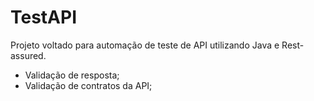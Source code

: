 # TestAPI
Projeto voltado para automação de teste de API utilizando Java e Rest-assured.
* Validação de resposta;
* Validação de contratos da API;
